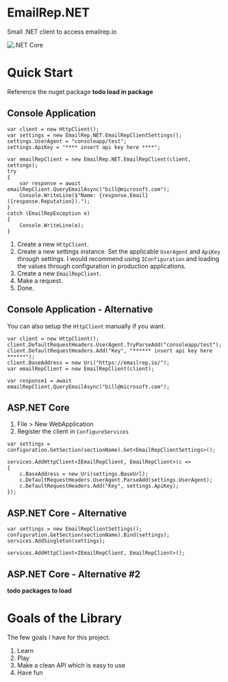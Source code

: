 # EmailRep.NET
Small .NET client to access emailrep.io

![.NET Core](https://github.com/WestDiscGolf/EmailRep.NET/workflows/.NET%20Core/badge.svg) 

# Quick Start

Reference the nuget package
**todo load in package**


## Console Application
```
var client = new HttpClient();
var settings = new EmailRep.NET.EmailRepClientSettings();
settings.UserAgent = "consoleapp/test";
settings.ApiKey = "**** insert api key here ****";

var emailRepClient = new EmailRep.NET.EmailRepClient(client, settings);
try
{
    var response = await emailRepClient.QueryEmailAsync("bill@microsoft.com");
    Console.WriteLine($"Name: {response.Email} ({response.Reputation}).");
}
catch (EmailRepException e)
{
    Console.WriteLine(e);
}
```

1) Create a new `HttpClient`.
2) Create a new settings instance. Set the applicable `UserAgent` and `ApiKey` through settings. I would recommend using `IConfiguration` and loading the values through configuration in production applications.
3) Create a new `EmailRepClient`.
4) Make a request.
5) Done.

## Console Application - Alternative

You can also setup the `HttpClient` manually if you want.

```
var client = new HttpClient();
client.DefaultRequestHeaders.UserAgent.TryParseAdd("consoleapp/test");
client.DefaultRequestHeaders.Add("Key", "****** insert api key here ******");
client.BaseAddress = new Uri("https://emailrep.io/");
var emailRepClient = new EmailRepClient(client);

var response1 = await emailRepClient.QueryEmailAsync("bill@microsoft.com");
```

## ASP.NET Core

1) File > New WebApplication
2) Register the client in `ConfigureServices`

```
var settings = configuration.GetSection(sectionName).Get<EmailRepClientSettings>();

services.AddHttpClient<IEmailRepClient, EmailRepClient>(c =>
{
    c.BaseAddress = new Uri(settings.BaseUrl);
    c.DefaultRequestHeaders.UserAgent.ParseAdd(settings.UserAgent);
    c.DefaultRequestHeaders.Add("Key", settings.ApiKey);
});
```

## ASP.NET Core - Alternative
```
var settings = new EmailRepClientSettings();
configuration.GetSection(sectionName).Bind(settings);
services.AddSingleton(settings);

services.AddHttpClient<IEmailRepClient, EmailRepClient>();
```

## ASP.NET Core - Alternative #2
**todo packages to load**


# Goals of the Library
The few goals I have for this project.

1. Learn
2. Play
3. Make a clean API which is easy to use
4. Have fun
